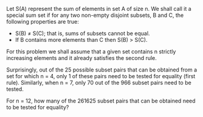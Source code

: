 Let S(A) represent the sum of elements in set A of size n. We shall call it a special sum set if for any two non-empty disjoint subsets, B and C, the following properties are true:

* S(B) ≠ S(C); that is, sums of subsets cannot be equal.
* If B contains more elements than C then S(B) > S(C).

For this problem we shall assume that a given set contains n strictly increasing elements and it already satisfies the second rule.

Surprisingly, out of the 25 possible subset pairs that can be obtained from a set for which n = 4, only 1 of these pairs need to be tested for equality (first rule). Similarly, when n = 7, only 70 out of the 966 subset pairs need to be tested.

For n = 12, how many of the 261625 subset pairs that can be obtained need to be tested for equality?
